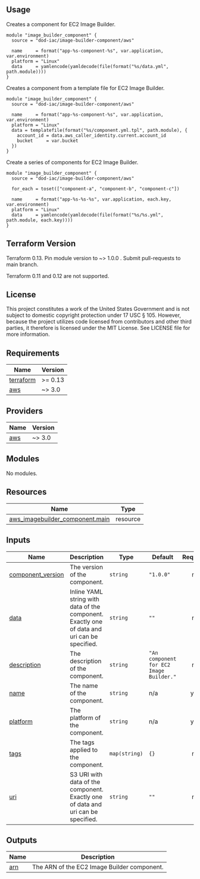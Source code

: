 <!-- BEGINNING OF PRE-COMMIT-TERRAFORM DOCS HOOK -->
## Usage

Creates a component for EC2 Image Builder.

```hcl
module "image_builder_component" {
  source = "dod-iac/image-builder-component/aws"

  name     = format("app-%s-component-%s", var.application, var.environment)
  platform = "Linux"
  data     = yamlencode(yamldecode(file(format("%s/data.yml", path.module))))
}
```

Creates a component from a template file for EC2 Image Builder.

```hcl
module "image_builder_component" {
  source = "dod-iac/image-builder-component/aws"

  name     = format("app-%s-component-%s", var.application, var.environment)
  platform = "Linux"
  data = templatefile(format("%s/component.yml.tpl", path.module), {
    account_id = data.aws_caller_identity.current.account_id
    bucket     = var.bucket
  })
}
```

Create a series of components for EC2 Image Builder.

```hcl
module "image_builder_component" {
  source = "dod-iac/image-builder-component/aws"

  for_each = toset(["component-a", "component-b", "component-c"])

  name     = format("app-%s-%s-%s", var.application, each.key, var.environment)
  platform = "Linux"
  data     = yamlencode(yamldecode(file(format("%s/%s.yml", path.module, each.key))))
}
```

## Terraform Version

Terraform 0.13. Pin module version to ~> 1.0.0 . Submit pull-requests to main branch.

Terraform 0.11 and 0.12 are not supported.

## License

This project constitutes a work of the United States Government and is not subject to domestic copyright protection under 17 USC § 105.  However, because the project utilizes code licensed from contributors and other third parties, it therefore is licensed under the MIT License.  See LICENSE file for more information.

## Requirements

| Name | Version |
|------|---------|
| <a name="requirement_terraform"></a> [terraform](#requirement\_terraform) | >= 0.13 |
| <a name="requirement_aws"></a> [aws](#requirement\_aws) | ~> 3.0 |

## Providers

| Name | Version |
|------|---------|
| <a name="provider_aws"></a> [aws](#provider\_aws) | ~> 3.0 |

## Modules

No modules.

## Resources

| Name | Type |
|------|------|
| [aws_imagebuilder_component.main](https://registry.terraform.io/providers/hashicorp/aws/latest/docs/resources/imagebuilder_component) | resource |

## Inputs

| Name | Description | Type | Default | Required |
|------|-------------|------|---------|:--------:|
| <a name="input_component_version"></a> [component\_version](#input\_component\_version) | The version of the component. | `string` | `"1.0.0"` | no |
| <a name="input_data"></a> [data](#input\_data) | Inline YAML string with data of the component. Exactly one of data and uri can be specified. | `string` | `""` | no |
| <a name="input_description"></a> [description](#input\_description) | The description of the component. | `string` | `"An component for EC2 Image Builder."` | no |
| <a name="input_name"></a> [name](#input\_name) | The name of the component. | `string` | n/a | yes |
| <a name="input_platform"></a> [platform](#input\_platform) | The platform of the component. | `string` | n/a | yes |
| <a name="input_tags"></a> [tags](#input\_tags) | The tags applied to the component. | `map(string)` | `{}` | no |
| <a name="input_uri"></a> [uri](#input\_uri) | S3 URI with data of the component. Exactly one of data and uri can be specified. | `string` | `""` | no |

## Outputs

| Name | Description |
|------|-------------|
| <a name="output_arn"></a> [arn](#output\_arn) | The ARN of the EC2 Image Builder component. |
<!-- END OF PRE-COMMIT-TERRAFORM DOCS HOOK -->
